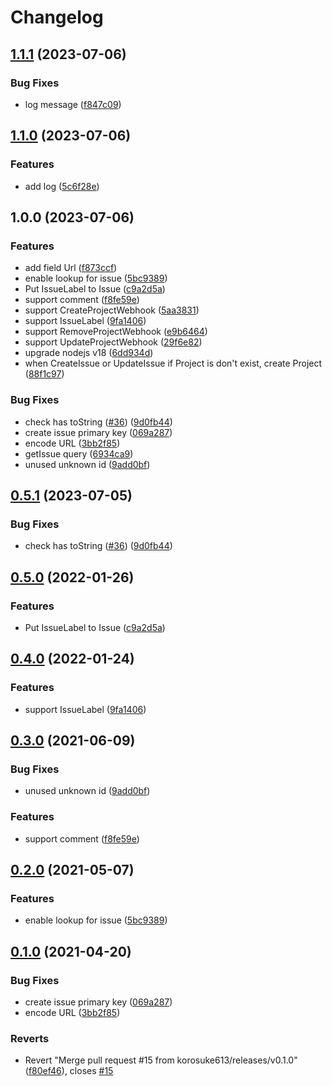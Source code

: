 # Changelog

## [1.1.1](https://github.com/korosuke613/linear-kintone-sync/compare/linear-kintone-sync-v1.1.0...linear-kintone-sync-v1.1.1) (2023-07-06)


### Bug Fixes

* log message ([f847c09](https://github.com/korosuke613/linear-kintone-sync/commit/f847c09c7d91986e7a1f4b4e4e3ad30bbe0d2bb3))

## [1.1.0](https://github.com/korosuke613/linear-kintone-sync/compare/linear-kintone-sync-v1.0.0...linear-kintone-sync-v1.1.0) (2023-07-06)


### Features

* add log ([5c6f28e](https://github.com/korosuke613/linear-kintone-sync/commit/5c6f28ef146c78e3b1b16db0ffe9fb7f46f6aae2))

## 1.0.0 (2023-07-06)


### Features

* add field Url ([f873ccf](https://github.com/korosuke613/linear-kintone-sync/commit/f873ccfbd9fd1a83810858d64b6e3aa7f50b20a5))
* enable lookup for issue ([5bc9389](https://github.com/korosuke613/linear-kintone-sync/commit/5bc938983335f7d2931588a347d3531f0469a024))
* Put IssueLabel to Issue ([c9a2d5a](https://github.com/korosuke613/linear-kintone-sync/commit/c9a2d5a7fa55d01c2a014d22c3a4a5e756a38c9d))
* support comment ([f8fe59e](https://github.com/korosuke613/linear-kintone-sync/commit/f8fe59e1ca7b3782068dfb915f170bb6a3cb6839))
* support CreateProjectWebhook ([5aa3831](https://github.com/korosuke613/linear-kintone-sync/commit/5aa383164e60bac46ec1c297b14e36cd0c35c755))
* support IssueLabel ([9fa1406](https://github.com/korosuke613/linear-kintone-sync/commit/9fa14063b5fdf5923ff12aeb7a67b7e9131f0e3a))
* support RemoveProjectWebhook ([e9b6464](https://github.com/korosuke613/linear-kintone-sync/commit/e9b64645168c6ee380633b374078025844ead9c0))
* support UpdateProjectWebhook ([29f6e82](https://github.com/korosuke613/linear-kintone-sync/commit/29f6e82718bf12bc47490068ec43f135dd8fea3f))
* upgrade nodejs v18 ([6dd934d](https://github.com/korosuke613/linear-kintone-sync/commit/6dd934d17a0707cc1e0838a259a94e98b62f722e))
* when CreateIssue or UpdateIssue if Project is don't exist, create Project ([88f1c97](https://github.com/korosuke613/linear-kintone-sync/commit/88f1c97366c6aece3bfe4dca5c2f5dd40ed0a79e))


### Bug Fixes

* check has toString ([#36](https://github.com/korosuke613/linear-kintone-sync/issues/36)) ([9d0fb44](https://github.com/korosuke613/linear-kintone-sync/commit/9d0fb44a78fe39865b64fc2d82f5a446cbcdf634))
* create issue primary key ([069a287](https://github.com/korosuke613/linear-kintone-sync/commit/069a287ebca997cd713e608d970072607a259d79))
* encode URL ([3bb2f85](https://github.com/korosuke613/linear-kintone-sync/commit/3bb2f852e03ca3358f0ba921b83c85552499819d))
* getIssue query ([6934ca9](https://github.com/korosuke613/linear-kintone-sync/commit/6934ca9c7a93353d77f30dd1c7ff580a26e7b2f8))
* unused unknown id ([9add0bf](https://github.com/korosuke613/linear-kintone-sync/commit/9add0bfa30b6044ea8d89999c040906c36e0b4f1))

## [0.5.1](https://github.com/korosuke613/linear-kintone-sync/compare/v0.5.0...v0.5.1) (2023-07-05)


### Bug Fixes

* check has toString ([#36](https://github.com/korosuke613/linear-kintone-sync/issues/36)) ([9d0fb44](https://github.com/korosuke613/linear-kintone-sync/commit/9d0fb44a78fe39865b64fc2d82f5a446cbcdf634))



## [0.5.0](https://github.com/korosuke613/linear-kintone-sync/compare/v0.4.0...v0.5.0) (2022-01-26)


### Features

* Put IssueLabel to Issue ([c9a2d5a](https://github.com/korosuke613/linear-kintone-sync/commit/c9a2d5a7fa55d01c2a014d22c3a4a5e756a38c9d))



## [0.4.0](https://github.com/korosuke613/linear-kintone-sync/compare/v0.3.0...v0.4.0) (2022-01-24)


### Features

* support IssueLabel ([9fa1406](https://github.com/korosuke613/linear-kintone-sync/commit/9fa14063b5fdf5923ff12aeb7a67b7e9131f0e3a))



## [0.3.0](https://github.com/korosuke613/linear-kintone-sync/compare/v0.2.0...v0.3.0) (2021-06-09)


### Bug Fixes

* unused unknown id ([9add0bf](https://github.com/korosuke613/linear-kintone-sync/commit/9add0bfa30b6044ea8d89999c040906c36e0b4f1))


### Features

* support comment ([f8fe59e](https://github.com/korosuke613/linear-kintone-sync/commit/f8fe59e1ca7b3782068dfb915f170bb6a3cb6839))



## [0.2.0](https://github.com/korosuke613/linear-kintone-sync/compare/v0.1.0...v0.2.0) (2021-05-07)


### Features

* enable lookup for issue ([5bc9389](https://github.com/korosuke613/linear-kintone-sync/commit/5bc938983335f7d2931588a347d3531f0469a024))



## [0.1.0](https://github.com/korosuke613/linear-kintone-sync/compare/v0.0.0...v0.1.0) (2021-04-20)


### Bug Fixes

* create issue primary key ([069a287](https://github.com/korosuke613/linear-kintone-sync/commit/069a287ebca997cd713e608d970072607a259d79))
* encode URL ([3bb2f85](https://github.com/korosuke613/linear-kintone-sync/commit/3bb2f852e03ca3358f0ba921b83c85552499819d))


### Reverts

* Revert "Merge pull request #15 from korosuke613/releases/v0.1.0" ([f80ef46](https://github.com/korosuke613/linear-kintone-sync/commit/f80ef46b96cef8167d206fd1246932341157c661)), closes [#15](https://github.com/korosuke613/linear-kintone-sync/issues/15)
